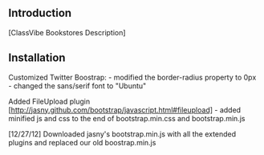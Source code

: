 ## Introduction

[ClassVibe Bookstores Description]

## Installation

Customized Twitter Boostrap:
	- modified the border-radius property to 0px
	- changed the sans/serif font to "Ubuntu"

Added FileUpload plugin [http://jasny.github.com/bootstrap/javascript.html#fileupload]
	- added minified js and css to the end of bootstrap.min.css and bootstrap.min.js

[12/27/12] Downloaded jasny's bootstrap.min.js with all the extended plugins and replaced our old boostrap.min.js
